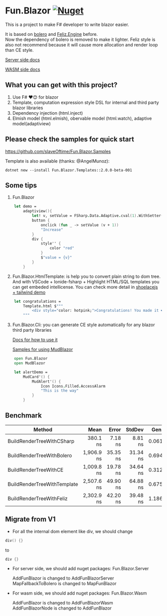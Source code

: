 # Fun.Blazor [![Nuget](https://img.shields.io/nuget/v/Fun.Blazor)](https://www.nuget.org/packages/Fun.Blazor)

This is a project to make F# developer to write blazor easier.

It is based on [bolero](https://github.com/fsbolero/Bolero) and  [Feliz.Engine](https://github.com/alfonsogarciacaro/Feliz.Engine) before. \
Now the dependency of bolero is removed to make it lighter. Feliz style is also not recommend because it will cause more allocation and render loop than CE style.

[Server side docs](https://funblazor.slaveoftime.fun)

[WASM side docs](https://slaveoftime.github.io/Fun.Blazor/)


## What you can get with this project?

1. Use F# ❤️😊 for blazor
2. Template, computation expression style DSL for internal and third party blazor libraries
4. Dependency injection (html.inject)
3. Elmish model (html.elmish), obervable model (html.watch), adaptive model(adaptiview)


## Please check the samples for quick start

https://github.com/slaveOftime/Fun.Blazor.Samples

Template is also available (thanks: @AngelMunoz):
```shell
dotnet new --install Fun.Blazor.Templates::2.0.0-beta-001
```

## Some tips

1. Fun.Blazor

```fsharp
    let demo =
        adaptiview(){
            let! v, setValue = FSharp.Data.Adaptive.cval(1).WithSetter()
            button {
                onclick (fun _ -> setValue (v + 1))
                "Increase"
            }
            div {
                style'' {
                    color "red"
                }
                $"value = {v}"
            }
        }
```

2. Fun.Blazor.HtmlTemplate: is help you to convert plain string to dom tree. And with VSCode + Ionide-fsharp + Highlight HTML/SQL templates you can get embeded intellicense. You can check more detail in [shoelacejs + tailwind demo](https://github.com/slaveOftime/Fun.Blazor.Samples/tree/main/templates/MinimalBlazorWASMAppWithShoelaceAndTailwind)

```fsharp
    let congratulations =
        Template.html $"""
            <div style="color: hotpink;">Congratulations! You made it ❤️</div>
        """
```


3. Fun.Blazor.Cli: you can generate CE style automatically for any blazor third party libraries

    [Docs for how to use it](https://funblazor.slaveoftime.fun/cli-usage)
    
    [Samples for using MudBlazor](https://github.com/slaveOftime/Fun.Blazor.Samples/tree/main/templates/MinimalBlazorWASMAppWithMudBlazor)
    

```fsharp
    open Fun.Blazor
    open MudBlazor

    let alertDemo =
        MudCard'() {
            MudAlert'() {
                Icon Icons.Filled.AccessAlarm
                "This is the way"
            }
        }
```


## Benchmark

|                      Method |       Mean |    Error |   StdDev |  Gen 0 |  Gen 1 | Allocated |
|---------------------------- |-----------:|---------:|---------:|-------:|-------:|----------:|
|   BuildRenderTreeWithCSharp |   380.1 ns |  7.18 ns |  8.81 ns | 0.0610 |      - |     384 B |
|   BuildRenderTreeWithBolero | 1,906.9 ns | 35.35 ns | 31.34 ns | 0.6943 | 0.0038 |   4,368 B |
|       BuildRenderTreeWithCE | 1,009.8 ns | 19.78 ns | 34.64 ns | 0.3128 |      - |   1,968 B |
| BuildRenderTreeWithTemplate | 2,507.6 ns | 49.90 ns | 64.88 ns | 0.6752 | 0.0038 |   4,256 B |
|    BuildRenderTreeWithFeliz | 2,302.9 ns | 42.20 ns | 39.48 ns | 1.1864 | 0.0114 |   7,448 B |


## Migrate from V1

- For all the internal dom element like div, we should change
```fsharp
div() {}
```
to
```fsharp
div {}
```

- For server side, we should add nuget packages: Fun.Blazor.Server

    AddFunBlazor is changed to AddFunBlazorServer \
    MapFallbackToBolero is changed to MapFunBlazor

- For wasm side, we should add nuget packages: Fun.Blazor.Wasm

    AddFunBlazor is changed to AddFunBlazorWasm \
    AddFunBlazorNode is changed to AddFunBlazor
